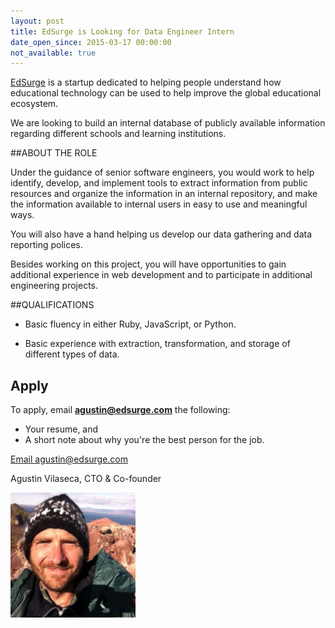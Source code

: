 ```yaml
---
layout: post
title: EdSurge is Looking for Data Engineer Intern
date_open_since: 2015-03-17 00:00:00
not_available: true
---
```


[EdSurge](http://www.edsurge.com) is a startup dedicated to helping people understand how educational technology can be used to help improve the global educational ecosystem.

We are looking to build an internal database of publicly available information regarding different schools and learning institutions.

<!--break-->

##ABOUT THE ROLE

Under the guidance of senior software engineers, you would work to help identify, develop, and implement tools to extract information from public resources and organize the information in an internal repository, and make the information available to internal users in easy to use and meaningful ways.

You will also have a hand helping us develop our data gathering and data reporting polices.

Besides working on this project, you will have opportunities to gain additional experience in web development and to participate in additional engineering projects.

##QUALIFICATIONS

* Basic fluency in either Ruby, JavaScript, or Python.

* Basic experience with extraction, transformation, and storage of different types of data.

## Apply

To apply, email **agustin@edsurge.com** the following:

* Your resume, and
* A short note about why you're the best person for the job.

<a href="mailto:agustin@edsurge.com" class="button button-rounded button-primary button-large">Email agustin@edsurge.com</a>

Agustin Vilaseca, CTO & Co-founder

<img src="/public/images/AgustinVilaseca.jpg" class="author" alt="AgustinVilaseca">
